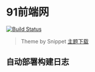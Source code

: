 # 91前端网

[![Build Status](https://www.travis-ci.org/shenliyang/shenliyang.github.io.svg?branch=dev)](https://travis-ci.org/shenliyang/shenliyang.github.io)

>  Theme by Snippet [主题下载](https://github.com/shenliyang/hexo-theme-snippet)

## 自动部署构建日志
